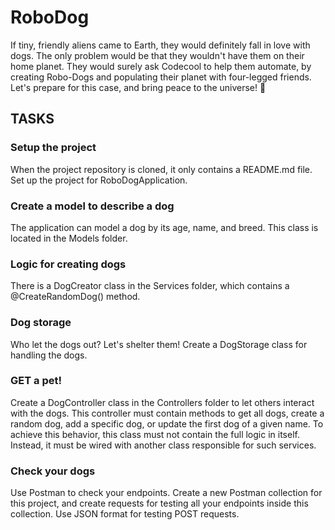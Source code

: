 <h1>RoboDog</h1>

If tiny, friendly aliens came to Earth, they would definitely fall in love with dogs. The only problem would be that they wouldn't have them on their home planet. They would surely ask Codecool to help them automate, by creating Robo-Dogs and populating their planet with four-legged friends. Let's prepare for this case, and bring peace to the universe! 🐾

<h2>TASKS</h2>
<h3>Setup the project</h3>

When the project repository is cloned, it only contains a README.md file. Set up the project for RoboDogApplication.

<h3>Create a model to describe a dog</h3>

The application can model a dog by its age, name, and breed. This class is located in the Models folder.

<h3>Logic for creating dogs</h3>

There is a DogCreator class in the Services folder, which contains a @CreateRandomDog() method.


<h3>Dog storage</h3>

Who let the dogs out? Let's shelter them! Create a DogStorage class for handling the dogs.

<h3>GET a pet!</h3>

Create a DogController class in the Controllers folder to let others interact with the dogs. This controller must contain methods to get all dogs, create a random dog, add a specific dog, or update the first dog of a given name. To achieve this behavior, this class must not contain the full logic in itself. Instead, it must be wired with another class responsible for such services.

<h3>Check your dogs</h3>

Use Postman to check your endpoints. Create a new Postman collection for this project, and create requests for testing all your endpoints inside this collection. Use JSON format for testing POST requests.


